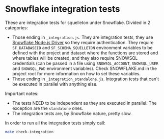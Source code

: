 # Snowflake integration tests

These are integration tests for squelleton under Snowflake. Divided in 2 categories:

  * Those ending in `_integration.js`. They are integration tests, they use [Snowflake Node.js Driver](https://docs.snowflake.com/en/user-guide/nodejs-driver.html) so they require authentication. They require `SF_DATABASEID` and `SF_SCHEMA_SQUELLETON` environment variables to be defined with the project and dataset where the functions are stored and where tables will be created, and they also require SNOWSQL credentials (can be passed in a file using `SNOWSQL_ACCOUNT`, `SNOWSQL_USER` and `SNOWSQL_PWD` environment variables). Check SNOWFLAKE.md in the project root for more information on how to set these variables.
  * Those ending in `_integration_standalone.js`. Integration tests that can't be executed in parallel with anything else.

Important notes:
  * The tests NEED to be independent as they are executed in parallel. The exception are the `standalone` ones.
  * The integration tests are, by Snowflake nature, pretty slow.

  In order to run all the integration tests simply call:
 
```bash
make check-integration
```
